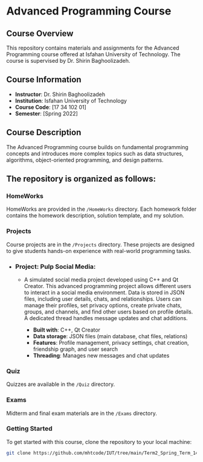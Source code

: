 # Advanced Programming Course

## Course Overview
This repository contains materials and assignments for the Advanced Programming course offered at Isfahan University of Technology. The course is supervised by Dr. Shirin Baghoolizadeh.

## Course Information
- **Instructor**: Dr. Shirin Baghoolizadeh
- **Institution**: Isfahan University of Technology
- **Course Code**: [17 34 102 01]
- **Semester**: [Spring 2022]

## Course Description
The Advanced Programming course builds on fundamental programming concepts and introduces more complex topics such as data structures, algorithms, object-oriented programming, and design patterns.


## The repository is organized as follows:
### HomeWorks
HomeWorks are provided in the `/HomeWorks` directory. Each homework folder contains the homework description, solution template, and my solution.

### Projects
Course projects are in the `/Projects` directory. These projects are designed to give students hands-on experience with real-world programming tasks.

- ### Project: Pulp Social Media:
  - A simulated social media project developed using C++ and Qt Creator. This advanced programming project allows different users to interact in a social media environment. Data is stored in JSON files, including user details, chats, and relationships. Users can manage their profiles, set privacy options, create private chats, groups, and channels, and find other users based on profile details. A dedicated thread handles message updates and chat additions.

    - **Built with**: C++, Qt Creator
    - **Data storage**: JSON files (main database, chat files, relations)
    - **Features**: Profile management, privacy settings, chat creation, friendship graph, and user search
    - **Threading**: Manages new messages and chat updates 

### Quiz
Quizzes are available in the `/Quiz` directory.

### Exams
Midterm and final exam materials are in the `/Exams` directory.

### Getting Started
To get started with this course, clone the repository to your local machine:

```bash
git clone https://github.com/mhtcode/IUT/tree/main/Term2_Spring_Term_1400%2C1401/Advanced%20Programming

